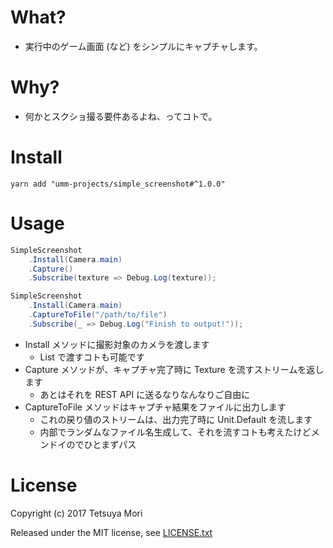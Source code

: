 # What?

* 実行中のゲーム画面 (など) をシンプルにキャプチャします。

# Why?

* 何かとスクショ撮る要件あるよね、ってコトで。

# Install

```shell
yarn add "umm-projects/simple_screenshot#^1.0.0"
```

# Usage

```csharp
SimpleScreenshot
    .Install(Camera.main)
    .Capture()
    .Subscribe(texture => Debug.Log(texture));

SimpleScreenshot
    .Install(Camera.main)
    .CaptureToFile("/path/to/file")
    .Subscribe(_ => Debug.Log("Finish to output!"));
```

* Install メソッドに撮影対象のカメラを渡します
    * List で渡すコトも可能です
* Capture メソッドが、キャプチャ完了時に Texture を流すストリームを返します
    * あとはそれを REST API に送るなりなんなりご自由に
* CaptureToFile メソッドはキャプチャ結果をファイルに出力します
    * これの戻り値のストリームは、出力完了時に Unit.Default を流します
    * 内部でランダムなファイル名生成して、それを流すコトも考えたけどメンドイのでひとまずパス

# License

Copyright (c) 2017 Tetsuya Mori

Released under the MIT license, see [LICENSE.txt](LICENSE.txt)


